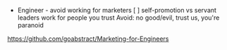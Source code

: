   - Engineer - avoid working for marketers [ ]
    self-promotion vs servant leaders
    work for people you trust
    Avoid: no good/evil, trust us, you're paranoid

https://github.com/goabstract/Marketing-for-Engineers
